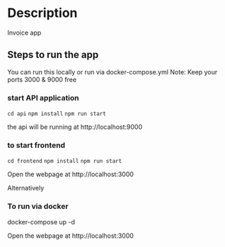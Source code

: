 # Description
Invoice app

## Steps to run the app
You can run this locally or run via docker-compose.yml
Note: Keep your ports 3000 & 9000 free

### start API application
 `cd api`
 `npm install`
 `npm run start` 

 the api will be running at http://localhost:9000

 ### to start frontend
 `cd frontend` 
 `npm install`
 `npm run start` 

 Open the webpage at http://localhost:3000

Alternatively
 ### To run via docker 
 docker-compose up -d 

 Open the webpage at http://localhost:3000